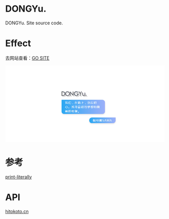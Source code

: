 # DONGYu.
DONGYu. Site source code.

# Effect 


去网站查看：[GO SITE][1] 

![demo][2]



# 参考
[print-literally][3] 



# API
[hitokoto.cn][4] 


  [1]: https://dongyu.site
  [2]: https://github.com/Tamshen/DONGYu./blob/master/demo.gif
  [3]: https://github.com/justforuse/justforuse.github.io/tree/master/print-literally
  [4]: http://hitokoto.cn/api
